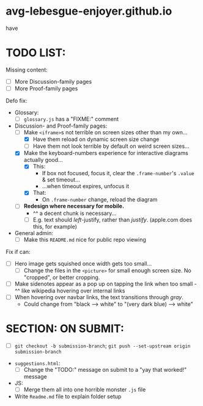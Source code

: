 # avg-lebesgue-enjoyer.github.io
have



# TODO LIST:

Missing content:
  - [ ] More Discussion-family pages
  - [ ] More Proof-family pages

Defo fix:
  - Glossary:
    - [ ] `glossary.js` has a "FIXME:" comment
  - Discussion- and Proof-family pages:
    - [ ] Make `<iframe>`s not terrible on screen sizes other than my own...
      - [x] Have them reload on dynamic screen size change
      - [ ] Have them not look terrible by default on weird screen sizes...
    - [x] Make the keyboard-numbers experience for interactive diagrams actually good...
      - [x] This:
        - If box not focused, focus it, clear the `.frame-number`'s `.value` & set timeout...
        - ...when timeout expires, unfocus it
      - [x] That:
        - On `.frame-number` change, reload the diagram
    - [ ] **Redesign where necessary for mobile.**
        - ^^ a decent chunk is necessary...
        - [ ] E.g. text should *left*-justify, rather than *justify*. (apple.com does this, for example)
  - General admin:
    - [ ] Make this `README.md` nice for public repo viewing

Fix if can:
  - [ ] Hero image gets squished once width gets too small...
    - [ ] Change the files in the `<picture>` for small enough screen size. No "cropped", or better cropping.
  - [ ] Make sidenotes appear as a pop up on tapping the link when too small
        - ^^ like wikipedia hovering over internal links
  - [ ] When hovering over navbar links, the text transitions through *gray*. 
    - Could change from "black --> white" to "(very dark blue) --> white"



# SECTION: ON SUBMIT:
  - [ ] `git checkout -b submission-branch`; `git push --set-upstream origin submission-branch`
  - `suggestions.html`:
    - [ ] Change the "TODO:" message on submit to a "yay that worked!" message
  - JS:
    - [ ] Merge them all into one horrible monster `.js` file
  - Write `Readme.md` file to explain folder setup
